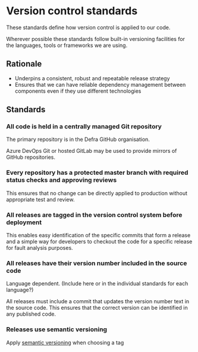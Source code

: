 # Version control standards

These standards define how version control is applied to our code.

Wherever possible these standards follow built-in versioning facilities for the languages,
tools or frameworks we are using.

## Rationale

- Underpins a consistent, robust and repeatable release strategy
- Ensures that we can have reliable dependency management between components even if they use different technologies

## Standards

### All code is held in a centrally managed Git repository

The primary repository is in the Defra GitHub organisation.

Azure DevOps Git or hosted GitLab may be used to provide mirrors of GitHub repositories.

### Every repository has a protected master branch with required status checks and approving reviews

This ensures that no change can be directly applied to production without appropriate test and review.

### All releases are tagged in the version control system before deployment

This enables easy identification of the specific commits that form a release and a simple way for developers
to checkout the code for a specific release for fault analysis purposes.

### All releases have their version number included in the source code

Language dependent. (Include here or in the individual standards for each language?)

All releases must include a commit that updates the version number text in the source code.
This ensures that the correct version can be identified in any published code.

### Releases use semantic versioning

Apply [semantic versioning](https://semver.org/) when choosing a tag
